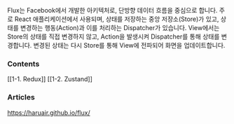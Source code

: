 Flux는 Facebook에서 개발한 아키텍처로, 단방향 데이터 흐름을 중심으로 합니다. 주로 React 애플리케이션에서 사용되며, 상태를 저장하는 중앙 저장소(Store)가 있고, 상태를 변경하는 행동(Action)과 이를 처리하는 Dispatcher가 있습니다. View에서는 Store의 상태를 직접 변경하지 않고, Action을 발생시켜 Dispatcher를 통해 상태를 변경합니다. 변경된 상태는 다시 Store를 통해 View에 전파되어 화면을 업데이트합니다.


### Contents
[[1-1. Redux]]
[[1-2. Zustand]]

### Articles
https://haruair.github.io/flux/